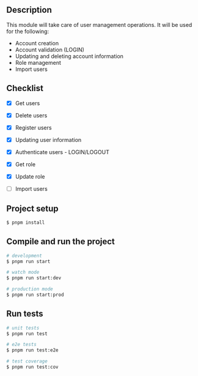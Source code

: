 ## Description
This module will take care of user management operations.
It will be used for the following:
- Account creation
- Account validation (LOGIN)
- Updating and deleting account information
- Role management
- Import users

## Checklist
- [x] Get users
- [x] Delete users
- [x] Register users
- [x] Updating user information
- [x] Authenticate users - LOGIN/LOGOUT
- [x] Get role
- [x] Update role
- [ ] Import users


## Project setup

```bash
$ pnpm install
```

## Compile and run the project

```bash
# development
$ pnpm run start

# watch mode
$ pnpm run start:dev

# production mode
$ pnpm run start:prod
```

## Run tests

```bash
# unit tests
$ pnpm run test

# e2e tests
$ pnpm run test:e2e

# test coverage
$ pnpm run test:cov
```

